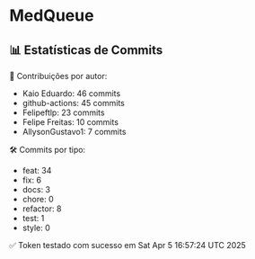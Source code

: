 # MedQueue
<!-- COMMIT_STATS_START -->
## 📊 Estatísticas de Commits

👤 Contribuições por autor:
- Kaio Eduardo: 46 commits
- github-actions: 45 commits
- Felipeftlp: 23 commits
- Felipe Freitas: 10 commits
- AllysonGustavo1: 7 commits

🛠️ Commits por tipo:
- feat: 34
- fix: 6
- docs: 3
- chore: 0
- refactor: 8
- test: 1
- style: 0
<!-- COMMIT_STATS_END -->
✅ Token testado com sucesso em Sat Apr  5 16:57:24 UTC 2025
